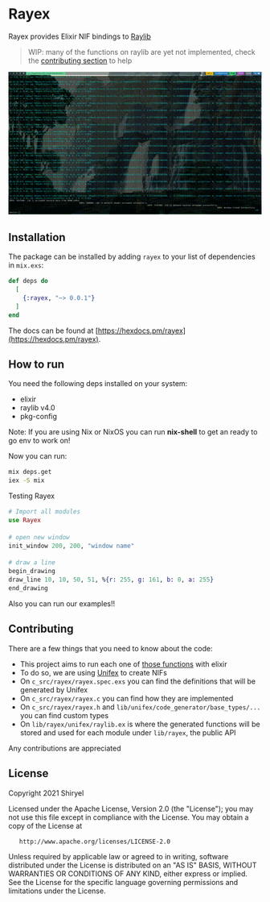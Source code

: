 # Rayex

Rayex provides Elixir NIF bindings to [Raylib](https://www.raylib.com/)

> WIP: many of the functions on raylib are yet not implemented, check the [contributing section](#contributing) to help

![](examples/3d_picking.gif)

## Installation

The package can be installed by adding `rayex` to your list of dependencies in `mix.exs`:

```elixir
def deps do
  [
    {:rayex, "~> 0.0.1"}
  ]
end
```

The docs can be found at [https://hexdocs.pm/rayex](https://hexdocs.pm/rayex).

## How to run

You need the following deps installed on your system:
* elixir
* raylib v4.0
* pkg-config

Note: If you are using Nix or NixOS you can run __nix-shell__ to get an ready to go env to work on!

Now you can run:
```bash
mix deps.get
iex -S mix
```

Testing Rayex
```elixir
# Import all modules
use Rayex

# open new window
init_window 200, 200, "window name"

# draw a line
begin_drawing
draw_line 10, 10, 50, 51, %{r: 255, g: 161, b: 0, a: 255}
end_drawing
```

Also you can run our examples!!

## Contributing

There are a few things that you need to know about the code:
* This project aims to run each one of [those functions](https://www.raylib.com/cheatsheet/cheatsheet.html) with elixir
* To do so, we are using [Unifex](https://hexdocs.pm/unifex/readme.html) to create NIFs
* On `c_src/rayex/rayex.spec.exs` you can find the definitions that will be generated by Unifex
* On `c_src/rayex/rayex.c` you can find how they are implemented
* On `c_src/rayex/rayex.h` and `lib/unifex/code_generator/base_types/...` you can find custom types
* On `lib/rayex/unifex/raylib.ex` is where the generated functions will be stored and used for each module under `lib/rayex`, the public API

Any contributions are appreciated

## License

   Copyright 2021 Shiryel

   Licensed under the Apache License, Version 2.0 (the "License");
   you may not use this file except in compliance with the License.
   You may obtain a copy of the License at

       http://www.apache.org/licenses/LICENSE-2.0

   Unless required by applicable law or agreed to in writing, software
   distributed under the License is distributed on an "AS IS" BASIS,
   WITHOUT WARRANTIES OR CONDITIONS OF ANY KIND, either express or implied.
   See the License for the specific language governing permissions and
   limitations under the License.
